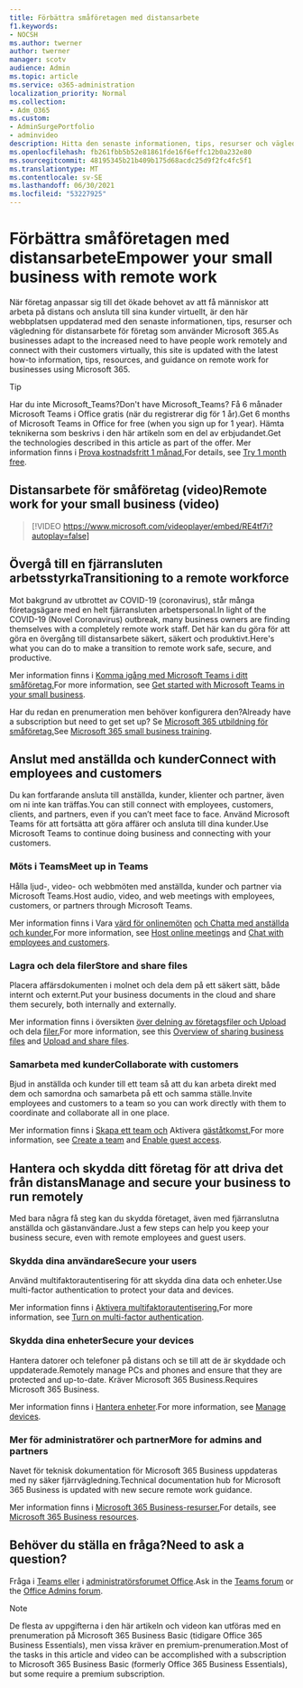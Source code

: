 ```yaml
---
title: Förbättra småföretagen med distansarbete
f1.keywords:
- NOCSH
ms.author: twerner
author: twerner
manager: scotv
audience: Admin
ms.topic: article
ms.service: o365-administration
localization_priority: Normal
ms.collection:
- Adm_O365
ms.custom:
- AdminSurgePortfolio
- adminvideo
description: Hitta den senaste informationen, tips, resurser och vägledning om distansarbete för företag som använder Microsoft 365.
ms.openlocfilehash: fb261fbb5b52e81861fde16f6effc12b0a232e80
ms.sourcegitcommit: 48195345b21b409b175d68acdc25d9f2fc4fc5f1
ms.translationtype: MT
ms.contentlocale: sv-SE
ms.lasthandoff: 06/30/2021
ms.locfileid: "53227925"
---
```

# <a name="empower-your-small-business-with-remote-work"></a><span data-ttu-id="a2e0a-103">Förbättra småföretagen med distansarbete</span><span class="sxs-lookup"><span data-stu-id="a2e0a-103">Empower your small business with remote work</span></span>

<span data-ttu-id="a2e0a-104">När företag anpassar sig till det ökade behovet av att få människor att arbeta på distans och ansluta till sina kunder virtuellt, är den här webbplatsen uppdaterad med den senaste informationen, tips, resurser och vägledning för distansarbete för företag som använder Microsoft 365.</span><span class="sxs-lookup"><span data-stu-id="a2e0a-104">As businesses adapt to the increased need to have people work remotely and connect with their customers virtually, this site is updated with the latest how-to information, tips, resources, and guidance on remote work for businesses using Microsoft 365.</span></span>

> [!TIP]
> <span data-ttu-id="a2e0a-105">Har du inte Microsoft_Teams?</span><span class="sxs-lookup"><span data-stu-id="a2e0a-105">Don't have Microsoft_Teams?</span></span> <span data-ttu-id="a2e0a-106">Få 6 månader Microsoft Teams i Office gratis (när du registrerar dig för 1 år).</span><span class="sxs-lookup"><span data-stu-id="a2e0a-106">Get 6 months of Microsoft Teams in Office for free (when you sign up for 1 year).</span></span> <span data-ttu-id="a2e0a-107">Hämta teknikerna som beskrivs i den här artikeln som en del av erbjudandet.</span><span class="sxs-lookup"><span data-stu-id="a2e0a-107">Get the technologies described in this article as part of the offer.</span></span> <span data-ttu-id="a2e0a-108">Mer information finns i [Prova kostnadsfritt 1 månad.](https://aka.ms/SMBTeamsOffer)</span><span class="sxs-lookup"><span data-stu-id="a2e0a-108">For details, see [Try 1 month free](https://aka.ms/SMBTeamsOffer).</span></span>

## <a name="remote-work-for-your-small-business-video"></a><span data-ttu-id="a2e0a-109">Distansarbete för småföretag (video)</span><span class="sxs-lookup"><span data-stu-id="a2e0a-109">Remote work for your small business (video)</span></span>

> [!VIDEO https://www.microsoft.com/videoplayer/embed/RE4tf7i?autoplay=false]

## <a name="transitioning-to-a-remote-workforce"></a><span data-ttu-id="a2e0a-110">Övergå till en fjärransluten arbetsstyrka</span><span class="sxs-lookup"><span data-stu-id="a2e0a-110">Transitioning to a remote workforce</span></span>

<span data-ttu-id="a2e0a-111">Mot bakgrund av utbrottet av COVID-19 (coronavirus), står många företagsägare med en helt fjärransluten arbetspersonal.</span><span class="sxs-lookup"><span data-stu-id="a2e0a-111">In light of the COVID-19 (Novel Coronavirus) outbreak, many business owners are finding themselves with a completely remote work staff.</span></span> <span data-ttu-id="a2e0a-112">Det här kan du göra för att göra en övergång till distansarbete säkert, säkert och produktivt.</span><span class="sxs-lookup"><span data-stu-id="a2e0a-112">Here's what you can do to make a transition to remote work safe, secure, and productive.</span></span>

<span data-ttu-id="a2e0a-113">Mer information finns i [Komma igång med Microsoft Teams i ditt småföretag.](../../business-video/get-started-teams-small-business.md)</span><span class="sxs-lookup"><span data-stu-id="a2e0a-113">For more information, see [Get started with Microsoft Teams in your small business](../../business-video/get-started-teams-small-business.md).</span></span>

<span data-ttu-id="a2e0a-114">Har du redan en prenumeration men behöver konfigurera den?</span><span class="sxs-lookup"><span data-stu-id="a2e0a-114">Already have a subscription but need to get set up?</span></span> <span data-ttu-id="a2e0a-115">Se [Microsoft 365 utbildning för småföretag.](../../business-video/index.yml)</span><span class="sxs-lookup"><span data-stu-id="a2e0a-115">See [Microsoft 365 small business training](../../business-video/index.yml).</span></span>

## <a name="connect-with-employees-and-customers"></a><span data-ttu-id="a2e0a-116">Anslut med anställda och kunder</span><span class="sxs-lookup"><span data-stu-id="a2e0a-116">Connect with employees and customers</span></span>

<span data-ttu-id="a2e0a-117">Du kan fortfarande ansluta till anställda, kunder, klienter och partner, även om ni inte kan träffas.</span><span class="sxs-lookup"><span data-stu-id="a2e0a-117">You can still connect with employees, customers, clients, and partners, even if you can’t meet face to face.</span></span> <span data-ttu-id="a2e0a-118">Använd Microsoft Teams för att fortsätta att göra affärer och ansluta till dina kunder.</span><span class="sxs-lookup"><span data-stu-id="a2e0a-118">Use Microsoft Teams to continue doing business and connecting with your customers.</span></span>

### <a name="meet-up-in-teams"></a><span data-ttu-id="a2e0a-119">Möts i Teams</span><span class="sxs-lookup"><span data-stu-id="a2e0a-119">Meet up in Teams</span></span>

<span data-ttu-id="a2e0a-120">Hålla ljud-, video- och webbmöten med anställda, kunder och partner via Microsoft Teams.</span><span class="sxs-lookup"><span data-stu-id="a2e0a-120">Host audio, video, and web meetings with employees, customers, or partners through Microsoft Teams.</span></span>

<span data-ttu-id="a2e0a-121">Mer information finns i Vara [värd för onlinemöten](../../business-video/start-and-pin-chats.md) [och Chatta med anställda och kunder.](https://support.microsoft.com/office/chat-with-employees-and-customers-65748808-a403-462c-a6e1-b169e5bc6c92)</span><span class="sxs-lookup"><span data-stu-id="a2e0a-121">For more information, see [Host online meetings](../../business-video/start-and-pin-chats.md) and [Chat with employees and customers](https://support.microsoft.com/office/chat-with-employees-and-customers-65748808-a403-462c-a6e1-b169e5bc6c92).</span></span>

### <a name="store-and-share-files"></a><span data-ttu-id="a2e0a-122">Lagra och dela filer</span><span class="sxs-lookup"><span data-stu-id="a2e0a-122">Store and share files</span></span>

<span data-ttu-id="a2e0a-123">Placera affärsdokumenten i molnet och dela dem på ett säkert sätt, både internt och externt.</span><span class="sxs-lookup"><span data-stu-id="a2e0a-123">Put your business documents in the cloud and share them securely, both internally and externally.</span></span>

<span data-ttu-id="a2e0a-124">Mer information finns i översikten [över delning av företagsfiler och Upload](../../business-video/overview-file-sharing.md) och dela [filer.](https://support.microsoft.com/office/upload-and-share-files-57b669db-678e-424e-b0a0-15d19215cb12)</span><span class="sxs-lookup"><span data-stu-id="a2e0a-124">For more information, see this [Overview of sharing business files](../../business-video/overview-file-sharing.md) and [Upload and share files](https://support.microsoft.com/office/upload-and-share-files-57b669db-678e-424e-b0a0-15d19215cb12).</span></span>

### <a name="collaborate-with-customers"></a><span data-ttu-id="a2e0a-125">Samarbeta med kunder</span><span class="sxs-lookup"><span data-stu-id="a2e0a-125">Collaborate with customers</span></span>

<span data-ttu-id="a2e0a-126">Bjud in anställda och kunder till ett team så att du kan arbeta direkt med dem och samordna och samarbeta på ett och samma ställe.</span><span class="sxs-lookup"><span data-stu-id="a2e0a-126">Invite employees and customers to a team so you can work directly with them to coordinate and collaborate all in one place.</span></span>

<span data-ttu-id="a2e0a-127">Mer information finns i [Skapa ett team och](../../business-video/team-with-guests.md) Aktivera [gäståtkomst.](/MicrosoftTeams/guest-access)</span><span class="sxs-lookup"><span data-stu-id="a2e0a-127">For more information, see [Create a team](../../business-video/team-with-guests.md) and [Enable guest access](/MicrosoftTeams/guest-access).</span></span>

## <a name="manage-and-secure-your-business-to-run-remotely"></a><span data-ttu-id="a2e0a-128">Hantera och skydda ditt företag för att driva det från distans</span><span class="sxs-lookup"><span data-stu-id="a2e0a-128">Manage and secure your business to run remotely</span></span>

<span data-ttu-id="a2e0a-129">Med bara några få steg kan du skydda företaget, även med fjärranslutna anställda och gästanvändare.</span><span class="sxs-lookup"><span data-stu-id="a2e0a-129">Just a few steps can help you keep your business secure, even with remote employees and guest users.</span></span>

### <a name="secure-your-users"></a><span data-ttu-id="a2e0a-130">Skydda dina användare</span><span class="sxs-lookup"><span data-stu-id="a2e0a-130">Secure your users</span></span>

<span data-ttu-id="a2e0a-131">Använd multifaktorautentisering för att skydda dina data och enheter.</span><span class="sxs-lookup"><span data-stu-id="a2e0a-131">Use multi-factor authentication to protect your data and devices.</span></span>

<span data-ttu-id="a2e0a-132">Mer information finns i [Aktivera multifaktorautentisering.](../../business-video/turn-on-mfa.md)</span><span class="sxs-lookup"><span data-stu-id="a2e0a-132">For more information, see [Turn on multi-factor authentication](../../business-video/turn-on-mfa.md).</span></span>

### <a name="secure-your-devices"></a><span data-ttu-id="a2e0a-133">Skydda dina enheter</span><span class="sxs-lookup"><span data-stu-id="a2e0a-133">Secure your devices</span></span>

<span data-ttu-id="a2e0a-134">Hantera datorer och telefoner på distans och se till att de är skyddade och uppdaterade.</span><span class="sxs-lookup"><span data-stu-id="a2e0a-134">Remotely manage PCs and phones and ensure that they are protected and up-to-date.</span></span> <span data-ttu-id="a2e0a-135">Kräver Microsoft 365 Business.</span><span class="sxs-lookup"><span data-stu-id="a2e0a-135">Requires Microsoft 365 Business.</span></span>

<span data-ttu-id="a2e0a-136">Mer information finns i [Hantera enheter](../../business-video/secure-win-10-pro-devices.md).</span><span class="sxs-lookup"><span data-stu-id="a2e0a-136">For more information, see [Manage devices](../../business-video/secure-win-10-pro-devices.md).</span></span>

### <a name="more-for-admins-and-partners"></a><span data-ttu-id="a2e0a-137">Mer för administratörer och partner</span><span class="sxs-lookup"><span data-stu-id="a2e0a-137">More for admins and partners</span></span>

<span data-ttu-id="a2e0a-138">Navet för teknisk dokumentation för Microsoft 365 Business uppdateras med ny säker fjärrvägledning.</span><span class="sxs-lookup"><span data-stu-id="a2e0a-138">Technical documentation hub for Microsoft 365 Business is updated with new secure remote work guidance.</span></span>

<span data-ttu-id="a2e0a-139">Mer information finns i [Microsoft 365 Business-resurser.](/microsoft-365/business)</span><span class="sxs-lookup"><span data-stu-id="a2e0a-139">For details, see [Microsoft 365 Business resources](/microsoft-365/business).</span></span>

## <a name="need-to-ask-a-question"></a><span data-ttu-id="a2e0a-140">Behöver du ställa en fråga?</span><span class="sxs-lookup"><span data-stu-id="a2e0a-140">Need to ask a question?</span></span>

<span data-ttu-id="a2e0a-141">Fråga i [Teams eller](https://answers.microsoft.com/msteams/forum) i [administratörsforumet Office](https://answers.microsoft.com).</span><span class="sxs-lookup"><span data-stu-id="a2e0a-141">Ask in the [Teams forum](https://answers.microsoft.com/msteams/forum) or the [Office Admins forum](https://answers.microsoft.com).</span></span>

> [!NOTE]
> <span data-ttu-id="a2e0a-142">De flesta av uppgifterna i den här artikeln och videon kan utföras med en prenumeration på Microsoft 365 Business Basic (tidigare Office 365 Business Essentials), men vissa kräver en premium-prenumeration.</span><span class="sxs-lookup"><span data-stu-id="a2e0a-142">Most of the tasks in this article and video can be accomplished with a subscription to Microsoft 365 Business Basic (formerly Office 365 Business Essentials), but some require a premium subscription.</span></span>
